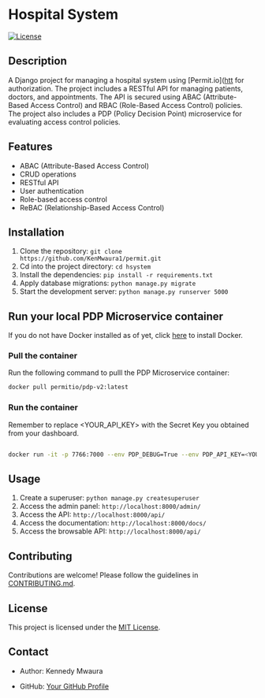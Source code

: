 # Hospital System

[![License](https://img.shields.io/badge/license-MIT-blue.svg)](https://opensource.org/licenses/MIT)

## Description

A Django project for managing a hospital system using [Permit.io]([htt](https://app.permit.io/) for authorization. The project includes a RESTful API for managing patients, doctors, and appointments. The API is secured using ABAC (Attribute-Based Access Control) and RBAC (Role-Based Access Control) policies. The project also includes a PDP (Policy Decision Point) microservice for evaluating access control policies. 

## Features

- ABAC (Attribute-Based Access Control)
- CRUD operations
- RESTful API
- User authentication
- Role-based access control
- ReBAC (Relationship-Based Access Control)

## Installation

1. Clone the repository: `git clone https://github.com/KenMwaura1/permit.git`
2. Cd into the project directory: `cd hsystem`
3. Install the dependencies: `pip install -r requirements.txt`
4. Apply database migrations: `python manage.py migrate`
5. Start the development server: `python manage.py runserver 5000`

## Run your local PDP Microservice container

If you do not have Docker installed as of yet, click [here](https://docs.docker.com/get-docker/) to install Docker.

### Pull the container 

Run the following command to pulll the PDP Microservice container:

```bash
docker pull permitio/pdp-v2:latest
```

### Run the container

Remember to replace <YOUR_API_KEY> with the Secret Key you obtained from your dashboard.

```bash

docker run -it -p 7766:7000 --env PDP_DEBUG=True --env PDP_API_KEY=<YOUR_API_KEY> permitio/pdp-v2:latest

```




## Usage

1. Create a superuser: `python manage.py createsuperuser`
2. Access the admin panel: `http://localhost:8000/admin/`
3. Access the API: `http://localhost:8000/api/`
4. Access the documentation: `http://localhost:8000/docs/`
5. Access the browsable API: `http://localhost:8000/api/`

## Contributing

Contributions are welcome! Please follow the guidelines in [CONTRIBUTING.md](CONTRIBUTING.md).

## License

This project is licensed under the [MIT License](LICENSE).

## Contact

- Author: Kennedy Mwaura

- GitHub: [Your GitHub Profile](https://github.com/KenMwaura1)